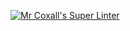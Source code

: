 [![Mr Coxall's Super Linter](https://github.com/MinabB/Unit2-05-Python/workflows/Mr%20Coxall's%20Super%20Linter/badge.svg)](https://github.com/MinabB/Unit2-05-Python/actions/)
